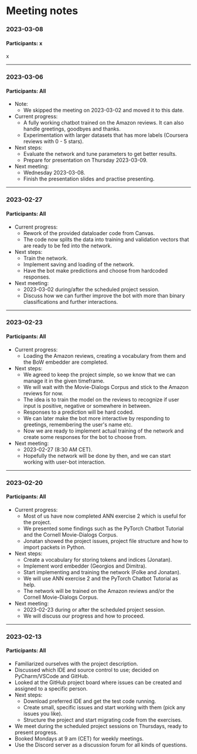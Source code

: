 # Meeting notes

### 2023-03-08
#### Participants: x
x

***

### 2023-03-06
#### Participants: All
* Note:
  * We skipped the meeting on 2023-03-02 and moved it to this date.
* Current progress:
  * A fully working chatbot trained on the Amazon reviews. It can also handle greetings, goodbyes and thanks.
  * Experimentation with larger datasets that has more labels (Coursera reviews with 0 - 5 stars).
* Next steps:
  * Evaluate the network and tune parameters to get better results.
  * Prepare for presentation on Thursday 2023-03-09.
* Next meeting:
  * Wednesday 2023-03-08.
  * Finish the presentation slides and practise presenting.

***

### 2023-02-27
#### Participants: All
* Current progress:
  * Rework of the provided dataloader code from Canvas.
  * The code now splits the data into training and validation vectors that are ready to be fed into the network.
* Next steps:
  * Train the network.
  * Implement saving and loading of the network.
  * Have the bot make predictions and choose from hardcoded responses.
* Next meeting:
  * 2023-03-02 during/after the scheduled project session.
  * Discuss how we can further improve the bot with more than binary classifications and further interactions.

***

### 2023-02-23
#### Participants: All
* Current progress:
  * Loading the Amazon reviews, creating a vocabulary from them and the BoW embedder are completed.
* Next steps:
  * We agreed to keep the project simple, so we know that we can manage it in the given timeframe.
  * We will wait with the Movie-Dialogs Corpus and stick to the Amazon reviews for now.
  * The idea is to train the model on the reviews to recognize if user input is positive, negative or somewhere in between.
  * Responses to a prediction will be hard coded.
  * We can later make the bot more interactive by responding to greetings, remembering the user's name etc.
  * Now we are ready to implement actual training of the network and create some responses for the bot to choose from.
* Next meeting:
  * 2023-02-27 (8:30 AM CET).
  * Hopefully the network will be done by then, and we can start working with user-bot interaction.

***

### 2023-02-20
#### Participants: All
* Current progress:
  * Most of us have now completed ANN exercise 2 which is useful for the project.
  * We presented some findings such as the PyTorch Chatbot Tutorial and the Cornell Movie-Dialogs Corpus.
  * Jonatan showed the project issues, project file structure and how to import packets in Python.
* Next steps:
  * Create a vocabulary for storing tokens and indices (Jonatan).
  * Implement word embedder (Georgios and Dimitra).
  * Start implementing and training the network (Folke and Jonatan).
  * We will use ANN exercise 2 and the PyTorch Chatbot Tutorial as help.
  * The network will be trained on the Amazon reviews and/or the Cornell Movie-Dialogs Corpus.
* Next meeting:
  * 2023-02-23 during or after the scheduled project session.
  * We will discuss our progress and how to proceed.

***

### 2023-02-13
#### Participants: All
* Familiarized ourselves with the project description.
* Discussed which IDE and source control to use; decided on PyCharm/VSCode and GitHub.
* Looked at the GitHub project board where issues can be created and assigned to a specific person.
* Next steps:
  * Download preferred IDE and get the test code running.
  * Create small, specific issues and start working with them (pick any issues you like).
  * Structure the project and start migrating code from the exercises.
* We meet during the scheduled project sessions on Thursdays, ready to present progress.
* Booked Mondays at 9 am (CET) for weekly meetings.
* Use the Discord server as a discussion forum for all kinds of questions.
